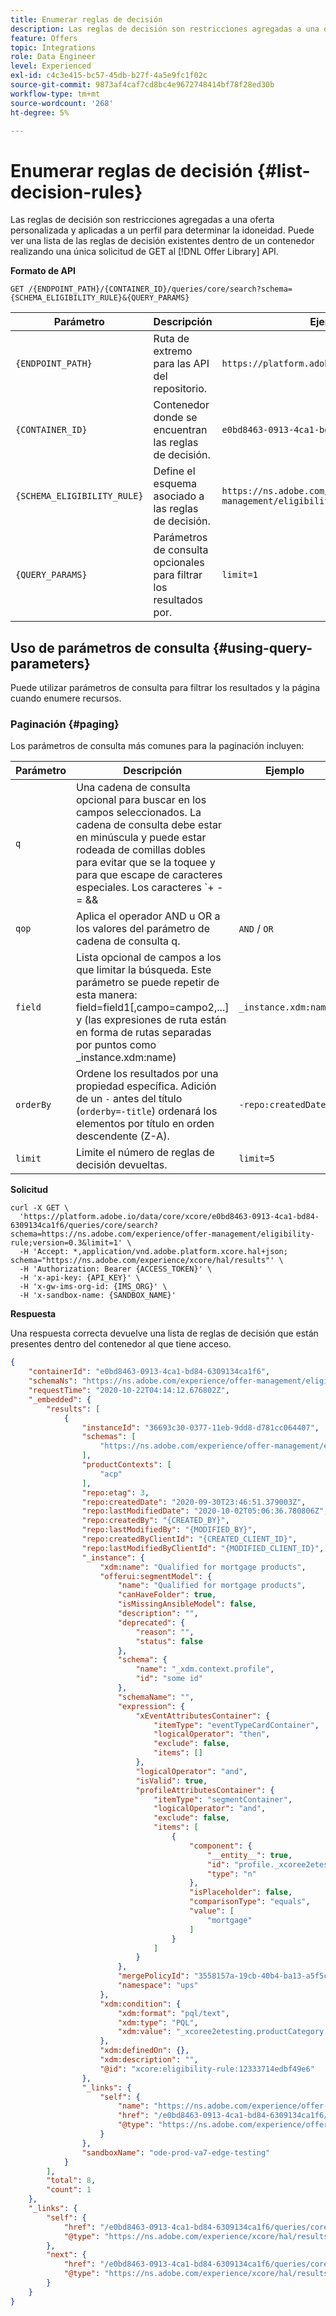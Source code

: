 ```yaml
---
title: Enumerar reglas de decisión
description: Las reglas de decisión son restricciones agregadas a una oferta personalizada y aplicadas a un perfil para determinar la idoneidad.
feature: Offers
topic: Integrations
role: Data Engineer
level: Experienced
exl-id: c4c3e415-bc57-45db-b27f-4a5e9fc1f02c
source-git-commit: 9873af4caf7cd8bc4e9672748414bf78f28ed30b
workflow-type: tm+mt
source-wordcount: '268'
ht-degree: 5%

---
```


# Enumerar reglas de decisión {#list-decision-rules}

Las reglas de decisión son restricciones agregadas a una oferta personalizada y aplicadas a un perfil para determinar la idoneidad. Puede ver una lista de las reglas de decisión existentes dentro de un contenedor realizando una única solicitud de GET al [!DNL Offer Library] API.

**Formato de API**

```http
GET /{ENDPOINT_PATH}/{CONTAINER_ID}/queries/core/search?schema={SCHEMA_ELIGIBILITY_RULE}&{QUERY_PARAMS}
```

| Parámetro | Descripción | Ejemplo |
| --------- | ----------- | ------- |
| `{ENDPOINT_PATH}` | Ruta de extremo para las API del repositorio. | `https://platform.adobe.io/data/core/xcore/` |
| `{CONTAINER_ID}` | Contenedor donde se encuentran las reglas de decisión. | `e0bd8463-0913-4ca1-bd84-6309134ca1f6` |
| `{SCHEMA_ELIGIBILITY_RULE}` | Define el esquema asociado a las reglas de decisión. | `https://ns.adobe.com/experience/offer-management/eligibility-rule;version=0.3` |
| `{QUERY_PARAMS}` | Parámetros de consulta opcionales para filtrar los resultados por. | `limit=1` |

## Uso de parámetros de consulta {#using-query-parameters}

Puede utilizar parámetros de consulta para filtrar los resultados y la página cuando enumere recursos.

### Paginación {#paging}

Los parámetros de consulta más comunes para la paginación incluyen:

| Parámetro | Descripción | Ejemplo |
| --------- | ----------- | ------- |
| `q` | Una cadena de consulta opcional para buscar en los campos seleccionados. La cadena de consulta debe estar en minúscula y puede estar rodeada de comillas dobles para evitar que se la toquee y para que escape de caracteres especiales. Los caracteres `+ - = && || > < ! ( ) { } [ ] ^ \" ~ * ? : \ /` tienen un significado especial y deben evitarse con una barra invertida al aparecer en la cadena de consulta. | `default` |
| `qop` | Aplica el operador AND u OR a los valores del parámetro de cadena de consulta q. | `AND` / `OR` |
| `field` | Lista opcional de campos a los que limitar la búsqueda. Este parámetro se puede repetir de esta manera: field=field1[,campo=campo2,...] y (las expresiones de ruta están en forma de rutas separadas por puntos como _instance.xdm:name) | `_instance.xdm:name` |
| `orderBy` | Ordene los resultados por una propiedad específica. Adición de un `-` antes del título (`orderby=-title`) ordenará los elementos por título en orden descendente (Z-A). | `-repo:createdDate` |
| `limit` | Limite el número de reglas de decisión devueltas. | `limit=5` |

**Solicitud**

```shell
curl -X GET \
  'https://platform.adobe.io/data/core/xcore/e0bd8463-0913-4ca1-bd84-6309134ca1f6/queries/core/search?schema=https://ns.adobe.com/experience/offer-management/eligibility-rule;version=0.3&limit=1' \
  -H 'Accept: *,application/vnd.adobe.platform.xcore.hal+json; schema="https://ns.adobe.com/experience/xcore/hal/results"' \
  -H 'Authorization: Bearer {ACCESS_TOKEN}' \
  -H 'x-api-key: {API_KEY}' \
  -H 'x-gw-ims-org-id: {IMS_ORG}' \
  -H 'x-sandbox-name: {SANDBOX_NAME}'
```

**Respuesta**

Una respuesta correcta devuelve una lista de reglas de decisión que están presentes dentro del contenedor al que tiene acceso.

```json
{
    "containerId": "e0bd8463-0913-4ca1-bd84-6309134ca1f6",
    "schemaNs": "https://ns.adobe.com/experience/offer-management/eligibility-rule;version=0.3",
    "requestTime": "2020-10-22T04:14:12.676802Z",
    "_embedded": {
        "results": [
            {
                "instanceId": "36693c30-0377-11eb-9dd8-d781cc064407",
                "schemas": [
                    "https://ns.adobe.com/experience/offer-management/eligibility-rule;version=0.3"
                ],
                "productContexts": [
                    "acp"
                ],
                "repo:etag": 3,
                "repo:createdDate": "2020-09-30T23:46:51.379003Z",
                "repo:lastModifiedDate": "2020-10-02T05:06:36.780806Z",
                "repo:createdBy": "{CREATED_BY}",
                "repo:lastModifiedBy": "{MODIFIED_BY}",
                "repo:createdByClientId": "{CREATED_CLIENT_ID}",
                "repo:lastModifiedByClientId": "{MODIFIED_CLIENT_ID}",
                "_instance": {
                    "xdm:name": "Qualified for mortgage products",
                    "offerui:segmentModel": {
                        "name": "Qualified for mortgage products",
                        "canHaveFolder": true,
                        "isMissingAnsibleModel": false,
                        "description": "",
                        "deprecated": {
                            "reason": "",
                            "status": false
                        },
                        "schema": {
                            "name": "_xdm.context.profile",
                            "id": "some id"
                        },
                        "schemaName": "",
                        "expression": {
                            "xEventAttributesContainer": {
                                "itemType": "eventTypeCardContainer",
                                "logicalOperator": "then",
                                "exclude": false,
                                "items": []
                            },
                            "logicalOperator": "and",
                            "isValid": true,
                            "profileAttributesContainer": {
                                "itemType": "segmentContainer",
                                "logicalOperator": "and",
                                "exclude": false,
                                "items": [
                                    {
                                        "component": {
                                            "__entity__": true,
                                            "id": "profile._xcoree2etesting.productCategory",
                                            "type": "n"
                                        },
                                        "isPlaceholder": false,
                                        "comparisonType": "equals",
                                        "value": [
                                            "mortgage"
                                        ]
                                    }
                                ]
                            }
                        },
                        "mergePolicyId": "3558157a-19cb-40b4-ba13-a5f5ce31b011",
                        "namespace": "ups"
                    },
                    "xdm:condition": {
                        "xdm:format": "pql/text",
                        "xdm:type": "PQL",
                        "xdm:value": "_xcoree2etesting.productCategory.equals(\"mortgage\", false)"
                    },
                    "xdm:definedOn": {},
                    "xdm:description": "",
                    "@id": "xcore:eligibility-rule:12333714edbf49e6"
                },
                "_links": {
                    "self": {
                        "name": "https://ns.adobe.com/experience/offer-management/eligibility-rule;version=0.3#36693c30-0377-11eb-9dd8-d781cc064407",
                        "href": "/e0bd8463-0913-4ca1-bd84-6309134ca1f6/instances/36693c30-0377-11eb-9dd8-d781cc064407",
                        "@type": "https://ns.adobe.com/experience/offer-management/eligibility-rule;version=0.3"
                    }
                },
                "sandboxName": "ode-prod-va7-edge-testing"
            }
        ],
        "total": 8,
        "count": 1
    },
    "_links": {
        "self": {
            "href": "/e0bd8463-0913-4ca1-bd84-6309134ca1f6/queries/core/search?schema=https://ns.adobe.com/experience/offer-management/eligibility-rule;version=0.3&limit=1",
            "@type": "https://ns.adobe.com/experience/xcore/hal/results"
        },
        "next": {
            "href": "/e0bd8463-0913-4ca1-bd84-6309134ca1f6/queries/core/search?start=36693c30-0377-11eb-9dd8-d781cc064407&orderby=instanceId&schema=https://ns.adobe.com/experience/offer-management/eligibility-rule;version=0.3&limit=1",
            "@type": "https://ns.adobe.com/experience/xcore/hal/results"
        }
    }
}
```
